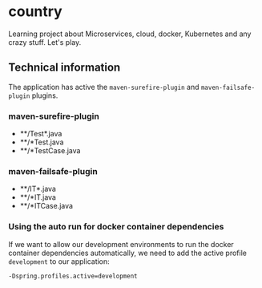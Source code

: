 # country
Learning project about Microservices, cloud, docker, Kubernetes and any crazy stuff. Let's play.

## Technical information

The application has active the `maven-surefire-plugin` and `maven-failsafe-plugin` plugins.

### maven-surefire-plugin
- \*\*/Test*.java
- **/*Test.java
- **/*TestCase.java

### maven-failsafe-plugin
- \*\*/IT*.java
- **/*IT.java
- **/*ITCase.java

### Using the auto run for docker container dependencies

If we want to allow our development environments to run the docker container dependencies automatically, we need to add the active profile `development` to our application:

`-Dspring.profiles.active=development`
